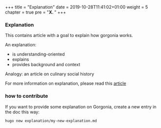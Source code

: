 +++
title = "Explanation"
date = 2019-10-28T11:41:02+01:00
weight = 5
chapter = true
pre = "<b>X. </b>"
+++

### Explanation

This contains article with a goal to explain how gorgonia works.


An explanation:

* is understanding-oriented
* explains
* provides background and context

Analogy: an article on culinary social history

For more information on explanation, please read this [article](https://www.divio.com/blog/documentation/)

### how to contribute

If you want to provide some explanation on Gorgonia, create a new entry in the doc this way:

```shell
hugo new explanation/my-new-explanation.md
```

